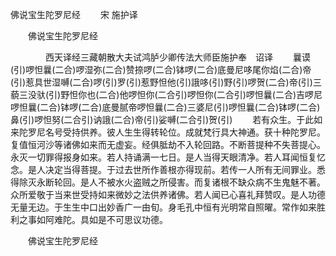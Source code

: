   佛说宝生陀罗尼经
　　宋 施护译




　　佛说宝生陀罗尼经

　　　　西天译经三藏朝散大夫试鸿胪少卿传法大师臣施护奉　诏译
　　曩谟(引)啰怛曩(二合)啰湿弥(二合)赞捺啰(二合)钵啰(二合)底曼尼哆尾你焰(二合)帝(引)惹具世湿嚩(二合)啰(引)罗(引)惹野怛他(引)誐哆(引)野(引)啰贺(二合)帝(引)三藐三没驮(引)野怛你也(二合)他啰怛你(二合引)啰怛你(二合引)啰怛曩(二合)吉啰尼啰怛曩(二合)钵啰(二合)底曼腻帝啰怛曩(二合)三婆尼(引)啰怛曩(二合)钵啰(二合)鼻(引)啰怛努(二合引)讷誐(二合)帝(引)娑嚩(二合引)贺(引)
　　若有众生。于此如来陀罗尼名号受持供养。彼人生生得转轮位。成就梵行具大神通。获十种陀罗尼。复值恒河沙等诸佛如来而无虚妄。经俱胝劫不入轮回路。不断菩提种不失菩提心。永灭一切罪得报身如来。若人持诵满一七日。是人当得天眼清净。若人耳闻恒复忆念。是人决定当得菩提。于过去世所作善根亦得现前。若传一人所有无间罪业。悉得除灭永断轮回。是人不被水火盗贼之所侵害。而复诸根不缺众病不生鬼魅不著。众所爱敬于当来世受持如来微妙之法供养诸佛。若人闻已心喜礼拜赞叹。是人功德无量无边。于生生中口出妙香广一由旬。身毛孔中恒有光明常自照曜。常作如来胜利之事如阿难陀。具如是不可思议功德。

　　佛说宝生陀罗尼经


